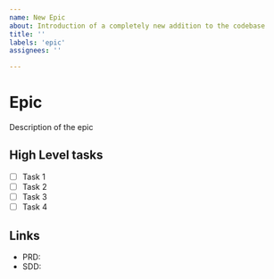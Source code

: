 ```yaml
---
name: New Epic
about: Introduction of a completely new addition to the codebase
title: ''
labels: 'epic'
assignees: ''

---
```


# Epic

Description of the epic

## High Level tasks

- [ ] Task 1
- [ ] Task 2
- [ ] Task 3
- [ ] Task 4

## Links

* PRD: 
* SDD: 
